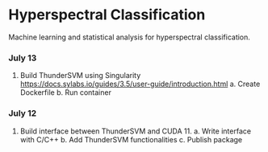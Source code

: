 # Hyperspectral Classification
Machine learning and statistical analysis for hyperspectral classification.

### July 13
1. Build ThunderSVM using Singularity
https://docs.sylabs.io/guides/3.5/user-guide/introduction.html
a. Create Dockerfile
b. Run container

### July 12
1. Build interface between ThunderSVM and CUDA 11.
a. Write interface with C/C++
b. Add ThunderSVM functionalities
c. Publish package
